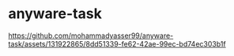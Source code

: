# anyware-task
https://github.com/mohammadyasser99/anyware-task/assets/131922865/8dd51339-fe62-42ae-99ec-bd74ec303b1f

